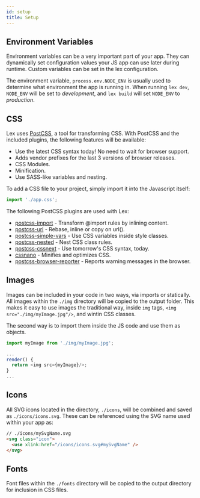```yaml
---
id: setup
title: Setup
---
```


## Environment Variables

Environment variables can be a very important part of your app. They can dynamically set configuration values your JS app can use later during runtime. Custom variables can be set in the lex configuration.

The environment variable, `process.env.NODE_ENV` is usually used to determine what environment the app is running in. When running `lex dev`, `NODE_ENV` will be set to *development*, and `lex build` will set `NODE_ENV` to *production*.

## CSS

Lex uses [PostCSS](http://postcss.org/), a tool for transforming CSS. With PostCSS and the included plugins, the following features will be available:

- Use the latest CSS syntax today! No need to wait for browser support.
- Adds vendor prefixes for the last 3 versions of browser releases.
- CSS Modules.
- Minification.
- Use SASS-like variables and nesting.

To add a CSS file to your project, simply import it into the Javascript itself:

```js
import './app.css';
```

The following PostCSS plugins are used with Lex:

- [postcss-import](https://github.com/postcss/postcss-import) - Transform @import rules by inlining content.
- [postcss-url](https://github.com/postcss/postcss-url) - Rebase, inline or copy on url().
- [postcss-simple-vars](https://github.com/postcss/postcss-simple-vars) - Use CSS variables inside style classes.
- [postcss-nested](https://github.com/postcss/postcss-nested) - Nest CSS class rules.
- [postcss-cssnext](https://github.com/MoOx/postcss-cssnext) - Use tomorrow's CSS syntax, today.
- [cssnano](http://cssnano.co/) - Minifies and optimizes CSS.
- [postcss-browser-reporter](https://github.com/postcss/postcss-browser-reporter) - Reports warning messages in the browser.

## Images

Images can be included in your code in two ways, via imports or statically. All images within the `./img` directory will be copied to the output folder. This makes it easy to use images the traditional way, inside `img` tags, `<img src="./img/myImage.jpg"/>`, and wintin CSS classes.

The second way is to import them inside the JS code and use them as objects.

```js
import myImage from './img/myImage.jpg';

...
render() {
  return <img src={myImage}/>;
}
...
```

## Icons

All SVG icons located in the directory, `./icons`, will be combined and saved as `./icons/icons.svg`. These can be referenced using the SVG name used within your app as:

```html
// ./icons/mySvgName.svg
<svg class="icon">
  <use xlink:href="/icons/icons.svg#mySvgName" />
</svg>
```

## Fonts

Font files within the `./fonts` directory will be copied to the output directory for inclusion in CSS files.
